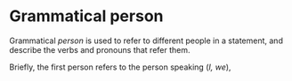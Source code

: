 # Grammatical person

Grammatical *person* is used to refer to different people in a statement, and describe the verbs and pronouns that refer them.

Briefly, the first person refers to the person speaking (*I, we*), 

